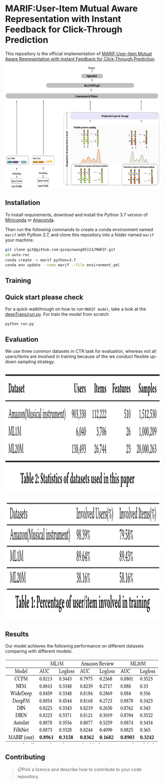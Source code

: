 # MARIF:User-Item Mutual Aware Representation with Instant Feedback for Click-Through Prediction

This repository is the official implementation of [MARIF:User-Item Mutual Aware Representation with Instant Feedback for Click-Through Prediction](). 

<p align="center">
<img src="img/marif.jpg" height=400>
</p>

## Installation

To install requirements, download and install the Python 3.7 version of [Miniconda](https://docs.conda.io/en/latest/miniconda.html) or [Anaconda](https://www.anaconda.com/distribution/#download-section).

Then run the following commands to create a conda environment named `marif` with Python 3.7, and clone this repository into a folder named `marif` your machine.

```bash
git clone git@github.com:qinqinwang95113/MARIF.git
cd auto-rec
conda create -n marif python=3.7
conda env update --name marif --file environment.yml
```

<!-- > 📋Describe how to set up the environment, e.g. pip/conda/docker commands, download datasets, etc... -->

## Training
## Quick start please check 
For a quick walkthrough on how to run `MARIF model`, take a look at the [deepTrans/run.py](run.py).
For train the model from scratch
```bash
python run.py
```
<!-- 
```train
python train.py --input-data <path_to_data> --alpha 10 --beta 20
```

> 📋Describe how to train the models, with example commands on how to train the models in your paper, including the full training procedure and appropriate hyperparameters. -->

## Evaluation

<!-- To evaluate my model on ImageNet, run:

```eval
python eval.py --model-file mymodel.pth --benchmark imagenet
```
 -->

We use three common datasets in CTR task for evaluation, whereas not all users/items are involved in training because of the we conduct flexible up-down sampling strategy.
<p align="center">
<img src="img/table1.jpg" height=400>
</p>
<p align="center">
<img src="img/table2.jpg" height=400>
</p>

## Results
Our model achieves the following performance on different datasets comparing with different models:

<p align="center">
<img src="img/results.jpg" height=277>
</p>

<!-- Our model achieves the following performance on :

### [Image Classification on ImageNet](https://paperswithcode.com/sota/image-classification-on-imagenet)

| Model name         | Top 1 Accuracy  | Top 5 Accuracy |
| ------------------ |---------------- | -------------- |
| My awesome model   |     85%         |      95%       |

> 📋Include a table of results from your paper, and link back to the leaderboard for clarity and context. If your main result is a figure, include that figure and link to the command or notebook to reproduce it. 
 -->

## Contributing

> 📋Pick a licence and describe how to contribute to your code repository. 